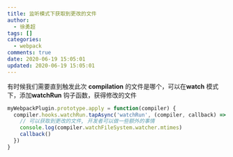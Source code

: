```yaml
---
title: 监听模式下获取到更改的文件
author:
  - 徐勇超
tags: []
categories:
  - webpack
comments: true
date: 2020-06-19 15:05:01
updated: 2020-06-19 15:05:01
---
```


有时候我们需要直到触发此次 **compilation** 的文件是哪个，可以在**watch** 模式下，添加**watchRun** 钩子函数，获得修改的文件

```javascript
myWebpackPlugin.prototype.apply = function(compiler) {
  compiler.hooks.watchRun.tapAsync('watchRun', (compiler, callback) => {
    // 可以获取到更改的文件, 开发者可以做一些额外的事情
    console.log(compiler.watchFileSystem.watcher.mtimes)
    callback()
  })
}
```



